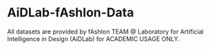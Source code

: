 # AiDLab-fAshIon-Data
All datasets are provided by fAshIon TEAM @ Laboratory for Artificial Intelligence in Design (AiDLab) for ACADEMIC USAGE ONLY.
